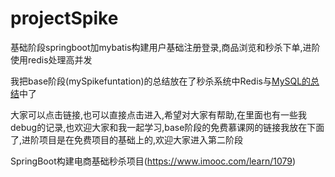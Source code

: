# projectSpike
基础阶段springboot加mybatis构建用户基础注册登录,商品浏览和秒杀下单,进阶使用redis处理高并发

我把base阶段(mySpikefuntation)的总结放在了秒杀系统中Redis与[MySQL的总结](https://github.com/1996Neil/projectSpike/blob/master/%E7%A7%92%E6%9D%80%E7%B3%BB%E7%BB%9F%E4%B8%AD%20Redis%20%E4%B8%8E%20MySQL%20%E7%9A%84%E6%80%BB%E7%BB%93/%E7%A7%92%E6%9D%80%E9%A1%B9%E7%9B%AE%E5%AE%9E%E6%88%98%E6%80%BB%E7%BB%93.md)中了

大家可以点击链接,也可以直接点击进入,希望对大家有帮助,在里面也有一些我debug的记录,也欢迎大家和我一起学习,base阶段的免费慕课网的链接我放在下面了,进阶项目是在免费项目的基础上的,欢迎大家进入第二阶段

SpringBoot构建电商基础秒杀项目(https://www.imooc.com/learn/1079)
